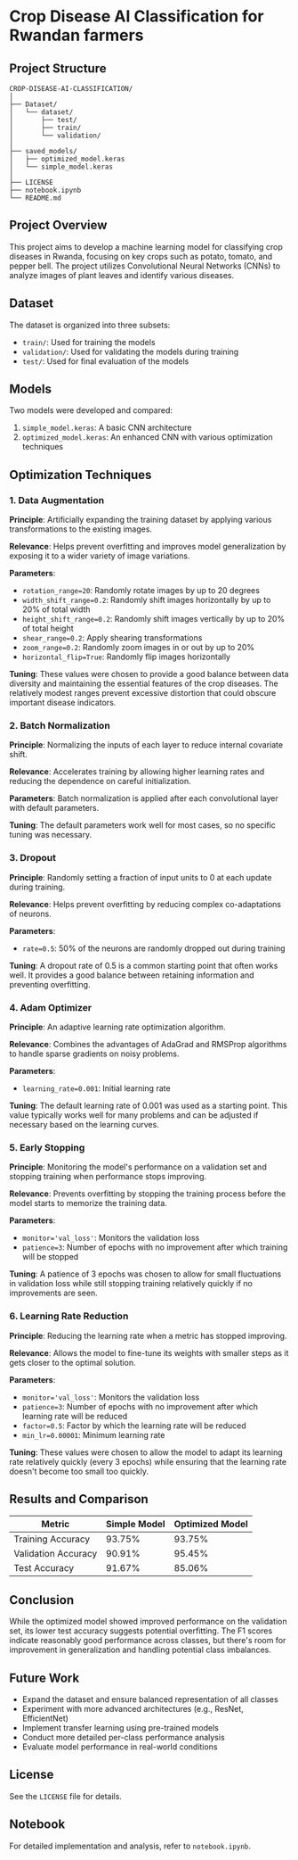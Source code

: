 # Crop Disease AI Classification for Rwandan farmers

## Project Structure
```
CROP-DISEASE-AI-CLASSIFICATION/
│
├── Dataset/
│   └── dataset/
│       ├── test/
│       ├── train/
│       └── validation/
│
├── saved_models/
│   ├── optimized_model.keras
│   └── simple_model.keras
│
├── LICENSE
├── notebook.ipynb
└── README.md
```

## Project Overview
This project aims to develop a machine learning model for classifying crop diseases in Rwanda, focusing on key crops such as potato, tomato, and pepper bell. The project utilizes Convolutional Neural Networks (CNNs) to analyze images of plant leaves and identify various diseases.

## Dataset
The dataset is organized into three subsets:
- `train/`: Used for training the models
- `validation/`: Used for validating the models during training
- `test/`: Used for final evaluation of the models

## Models
Two models were developed and compared:
1. `simple_model.keras`: A basic CNN architecture
2. `optimized_model.keras`: An enhanced CNN with various optimization techniques

## Optimization Techniques

### 1. Data Augmentation
**Principle**: Artificially expanding the training dataset by applying various transformations to the existing images.

**Relevance**: Helps prevent overfitting and improves model generalization by exposing it to a wider variety of image variations.

**Parameters**:
- `rotation_range=20`: Randomly rotate images by up to 20 degrees
- `width_shift_range=0.2`: Randomly shift images horizontally by up to 20% of total width
- `height_shift_range=0.2`: Randomly shift images vertically by up to 20% of total height
- `shear_range=0.2`: Apply shearing transformations
- `zoom_range=0.2`: Randomly zoom images in or out by up to 20%
- `horizontal_flip=True`: Randomly flip images horizontally

**Tuning**: These values were chosen to provide a good balance between data diversity and maintaining the essential features of the crop diseases. The relatively modest ranges prevent excessive distortion that could obscure important disease indicators.

### 2. Batch Normalization
**Principle**: Normalizing the inputs of each layer to reduce internal covariate shift.

**Relevance**: Accelerates training by allowing higher learning rates and reducing the dependence on careful initialization.

**Parameters**: Batch normalization is applied after each convolutional layer with default parameters.

**Tuning**: The default parameters work well for most cases, so no specific tuning was necessary.

### 3. Dropout
**Principle**: Randomly setting a fraction of input units to 0 at each update during training.

**Relevance**: Helps prevent overfitting by reducing complex co-adaptations of neurons.

**Parameters**:
- `rate=0.5`: 50% of the neurons are randomly dropped out during training

**Tuning**: A dropout rate of 0.5 is a common starting point that often works well. It provides a good balance between retaining information and preventing overfitting.

### 4. Adam Optimizer
**Principle**: An adaptive learning rate optimization algorithm.

**Relevance**: Combines the advantages of AdaGrad and RMSProp algorithms to handle sparse gradients on noisy problems.

**Parameters**:
- `learning_rate=0.001`: Initial learning rate

**Tuning**: The default learning rate of 0.001 was used as a starting point. This value typically works well for many problems and can be adjusted if necessary based on the learning curves.

### 5. Early Stopping
**Principle**: Monitoring the model's performance on a validation set and stopping training when performance stops improving.

**Relevance**: Prevents overfitting by stopping the training process before the model starts to memorize the training data.

**Parameters**:
- `monitor='val_loss'`: Monitors the validation loss
- `patience=3`: Number of epochs with no improvement after which training will be stopped

**Tuning**: A patience of 3 epochs was chosen to allow for small fluctuations in validation loss while still stopping training relatively quickly if no improvements are seen.

### 6. Learning Rate Reduction
**Principle**: Reducing the learning rate when a metric has stopped improving.

**Relevance**: Allows the model to fine-tune its weights with smaller steps as it gets closer to the optimal solution.

**Parameters**:
- `monitor='val_loss'`: Monitors the validation loss
- `patience=3`: Number of epochs with no improvement after which learning rate will be reduced
- `factor=0.5`: Factor by which the learning rate will be reduced
- `min_lr=0.00001`: Minimum learning rate

**Tuning**: These values were chosen to allow the model to adapt its learning rate relatively quickly (every 3 epochs) while ensuring that the learning rate doesn't become too small too quickly.

## Results and Comparison

| Metric | Simple Model | Optimized Model |
|--------|--------------|-----------------|
| Training Accuracy | 93.75% | 93.75% |
| Validation Accuracy | 90.91% | 95.45% |
| Test Accuracy | 91.67% | 85.06% |

## Conclusion
While the optimized model showed improved performance on the validation set, its lower test accuracy suggests potential overfitting. The F1 scores indicate reasonably good performance across classes, but there's room for improvement in generalization and handling potential class imbalances.

## Future Work
- Expand the dataset and ensure balanced representation of all classes
- Experiment with more advanced architectures (e.g., ResNet, EfficientNet)
- Implement transfer learning using pre-trained models
- Conduct more detailed per-class performance analysis
- Evaluate model performance in real-world conditions

## License
See the `LICENSE` file for details.

## Notebook
For detailed implementation and analysis, refer to `notebook.ipynb`.